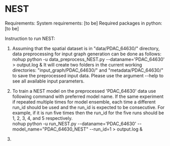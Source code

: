 
# NEST
Requirements:
   System requirements: [to be]
   Required packages in python: [to be]
  
Instruction to run NEST:
   
1. Assuming that the spatial dataset is in "data/PDAC_64630/" directory, data preprocessing for input graph generation can be done as follows:  
nohup python -u data_preprocess_NEST.py --dataname='PDAC_64630' > output.log &
It will create two folders in the current working directories: "input_graph/PDAC_64630/" and "metadata/PDAC_64630/" to save the preprocessed input data. Please use the argument --help to see all available input parameters.  

2. To train a NEST model on the preprocessed 'PDAC_64630' data use following command with preferred model name. If the same experiment if repeated multiple times for model ensemble, each time a different run_id should be used and the run_id is expected to be consecutive. For example, if it is run five times then the run_id for the five runs should be 1, 2, 3, 4, and 5 respectively.    
nohup python -u run_NEST.py --dataname='PDAC_64630' --model_name="PDAC_64630_NEST" --run_id=1 > output.log &

3. 

